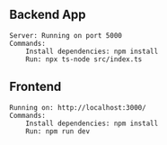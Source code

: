 

## Backend App

    Server: Running on port 5000
    Commands:
        Install dependencies: npm install
        Run: npx ts-node src/index.ts
     
## Frontend

    Running on: http://localhost:3000/
    Commands:
        Install dependencies: npm install
        Run: npm run dev


